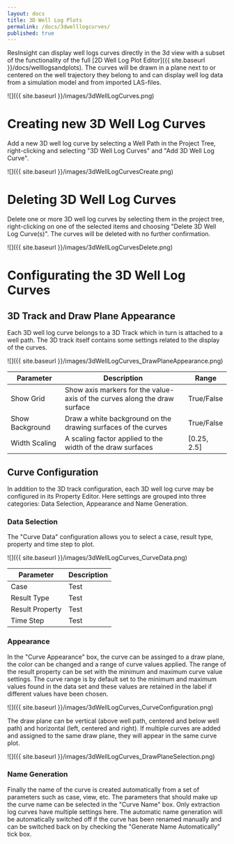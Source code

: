 ```yaml
---
layout: docs
title: 3D Well Log Plots
permalink: /docs/3dwelllogcurves/
published: true
---
```


ResInsight can display well logs curves directly in the 3d view with a subset of the functionality of the full [2D Well Log Plot Editor]({{ site.baseurl }}/docs/welllogsandplots). The curves will be drawn in a plane next to or centered on the well trajectory they belong to and can display well log data from a simulation model and from imported LAS-files.

![]({{ site.baseurl }}/images/3dWellLogCurves.png)

# Creating new 3D Well Log Curves
Add a new 3D well log curve by selecting a Well Path in the Project Tree, right-clicking and selecting "3D Well Log Curves" and "Add 3D Well Log Curve".

![]({{ site.baseurl }}/images/3dWellLogCurvesCreate.png)

# Deleting 3D Well Log Curves
Delete one or more 3D well log curves by selecting them in the project tree, right-clicking on one of the selected items and choosing "Delete 3D Well Log Curve(s)". The curves will be deleted with no further confirmation.

![]({{ site.baseurl }}/images/3dWellLogCurvesDelete.png)

# Configurating the 3D Well Log Curves

## 3D Track and Draw Plane Appearance
Each 3D well log curve belongs to a 3D Track which in turn is attached to a well path. The 3D track itself contains some settings related to the display of the curves.

![]({{ site.baseurl }}/images/3dWellLogCurves_DrawPlaneAppearance.png)

| Parameter      | Description                                                                | Range       |
|----------------|----------------------------------------------------------------------------|-------------|
| Show Grid      | Show axis markers for the value-axis of the curves along the draw surface  | True/False  |
| Show Background| Draw a white background on the drawing surfaces of the curves              | True/False  |
| Width Scaling  | A scaling factor applied to the width of the draw surfaces                 | [0.25, 2.5] | 

## Curve Configuration
In addition to the 3D track configuration, each 3D well log curve may be configured in its Property Editor. Here settings are grouped into three categories: Data Selection, Appearance and Name Generation.

### Data Selection
The "Curve Data" configuration allows you to select a case, result type, property and time step to plot.

![]({{ site.baseurl }}/images/3dWellLogCurves_CurveData.png)

| Parameter      | Description                                                                |
|----------------|----------------------------------------------------------------------------|
| Case           | Test                                                                       |
| Result Type    | Test                                                                       |
| Result Property| Test                                                                       |
| Time Step      | Test                                                                       |

### Appearance
In the "Curve Appearance" box, the curve can be assinged to a draw plane, the color can be changed and a range of curve values applied. The range of the result property can be set with the minimum and maximum curve value settings. The curve range is by default set to the minimum and maximum values found in the data set and these values are retained in the label if different values have been chosen.

![]({{ site.baseurl }}/images/3dWellLogCurves_CurveConfiguration.png)

The draw plane can be vertical (above well path, centered and below well path) and horizontal (left, centered and right). If multiple curves are added and assigned to the same draw plane, they will appear in the same curve plot.

![]({{ site.baseurl }}/images/3dWellLogCurves_DrawPlaneSelection.png)

### Name Generation
Finally the name of the curve is created automatically from a set of parameters such as case, view, etc. The parameters that should make up the curve name can be selected in the "Curve Name" box. Only extraction log curves have multiple settings here. The automatic name generation will be automatically switched off if the curve has been renamed manually and can be switched back on by checking the "Generate Name Automatically" tick box.
